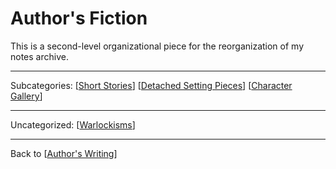 # Author's Fiction

This is a second-level organizational piece for the reorganization of my notes archive.

---
Subcategories:
[[Short Stories]]
[[Detached Setting Pieces]]
[[Character Gallery]]

---
Uncategorized:
[[Warlockisms]]

---
Back to [[Author's Writing]]

[//begin]: # "Autogenerated link references for markdown compatibility"
[Short Stories]: Short-Stories "Short Stories"
[Detached Setting Pieces]: detached-setting-pieces "Detached Setting Pieces"
[Character Gallery]: character-gallery "character-gallery"
[Warlockisms]: Warlockisms "Warlockisms"
[Author's Writing]: authors-writing "Author's Writing"
[//end]: # "Autogenerated link references"